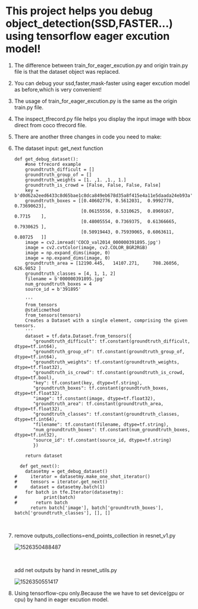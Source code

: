 # **This project helps you debug object_detection(SSD,FASTER...) using tensorflow eager excution model!**

1. The difference between train_for_eager_excution.py and origin train.py file is that the dataset object was replaced.

2. You can debug your ssd,faster,mask-faster using eager excution model as before,which is very convenient!

3. The usage of train_for_eager_excution.py is the same as the origin train.py file.

4. The inspect_tfrecord.py file helps you display the input image with bbox direct from coco tfrecord file.

5. There are another three changes in code you need to make:

6. The dataset input:  get_next function

   ```
   def get_debug_dataset():
       #one tfrecord example
       groundtruth_difficult = []
       groundtruth_group_of = []
       groundtruth_weights = [1. ,1. ,1., 1.]
       groundtruth_is_crowd = [False, False, False, False]
       key = b'd0d62a2eed6433c8d65bae1c8dca849eb678d35a8f415e4a11e5daada24eb93a'
       groundtruth_boxes = [[0.40602776, 0.5612031,  0.9992778,  0.73690623],
                            [0.06155556, 0.5310625,  0.8969167,  0.7715    ],
                            [0.48005554, 0.7369375,  0.61366665, 0.7930625 ],
                            [0.50919443, 0.75939065, 0.6063611,  0.80725   ]]
       image = cv2.imread('COCO_val2014_000000391895.jpg')
       image = cv2.cvtColor(image, cv2.COLOR_BGR2RGB)
       image = np.expand_dims(image, 0)
       image = np.expand_dims(image, 0)
       groundtruth_area = [12190.445,   14107.271,     708.26056,   626.9852 ]
       groundtruth_classes = [4, 1, 1, 2]
       filename = b'000000391895.jpg'
       num_groundtruth_boxes = 4
       source_id = b'391895'
       
       '''
       from_tensors
       @staticmethod
       from_tensors(tensors)
       Creates a Dataset with a single element, comprising the given tensors.
       '''
       dataset = tf.data.Dataset.from_tensors({
          "groundtruth_difficult": tf.constant(groundtruth_difficult, dtype=tf.int64),
          "groundtruth_group_of": tf.constant(groundtruth_group_of, dtype=tf.int64),
          "groundtruth_weights": tf.constant(groundtruth_weights, dtype=tf.float32),
          "groundtruth_is_crowd": tf.constant(groundtruth_is_crowd, dtype=tf.bool),
          "key": tf.constant(key, dtype=tf.string),
          "groundtruth_boxes": tf.constant(groundtruth_boxes, dtype=tf.float32),
          "image": tf.constant(image, dtype=tf.float32),
          "groundtruth_area": tf.constant(groundtruth_area, dtype=tf.float32),
          "groundtruth_classes": tf.constant(groundtruth_classes, dtype=tf.int64),
          "filename": tf.constant(filename, dtype=tf.string),
          "num_groundtruth_boxes": tf.constant(num_groundtruth_boxes, dtype=tf.int32),
          "source_id": tf.constant(source_id, dtype=tf.string)
          })
       
       return dataset
       
     def get_next():
       datasetmy = get_debug_dataset()
   #     iterator = datasetmy.make_one_shot_iterator()
   #     tensors = iterator.get_next()   
   #     dataset = datasetmy.batch(1)
       for batch in tfe.Iterator(datasetmy):
   #          print(batch)
   #       return batch
         return batch['image'], batch['groundtruth_boxes'], batch['groundtruth_classes'], [], []   
   ```

   ​

7. remove outputs_collections=end_points_collection in resnet_v1.py

   ![1526350488487](C:\Users\baiyu9\AppData\Local\Temp\1526350488487.png)

   ​

   add net outputs by hand in resnet_utils.py

   ![1526350551417](C:\Users\baiyu9\AppData\Local\Temp\1526350551417.png)

8. Using tensorflow-cpu only.Because the we have to set device(gpu or cpu) by hand in eager excution model.
